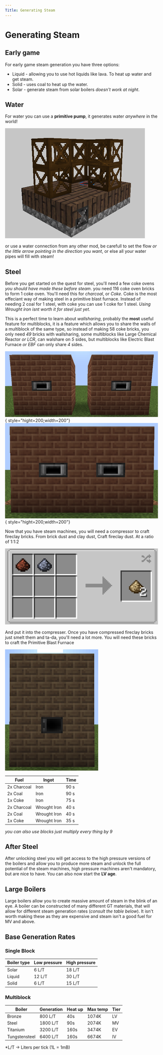 ```yaml
---
Title: Generating Steam
---
```


# Generating Steam

## Early game

For early game steam generation you have three options:

 * Liquid - allowing you to use hot liquids like lava. To heat up water and get steam.
 * Solid - uses coal to heat up the water.
 * Solar - generate steam from solar boilers _doesn't work at night_.


## Water
For water you can use a **primitive pump**, it generates water _anywhere_ in the world!

![Primitive water pump](./assets/p_water_pump.png)

or use a water connection from any other mod, be carefull to set the flow _or the little arrow pointing in the direction you want_, or else all your water pipes will fill with steam!

## Steel
Before you get started on the quest for steel, you'll need a few coke ovens _you should have made these before steam_. you need 116 coke oven bricks to form 1 coke oven. You'll need this for _charcoal_, or _Coke_. Coke is the most effeciant way of making steel in a primitive blast furnace. Instead of needing 2 coal for 1 steel, with coke you can use 1 coke for 1 steel. _Using Wrought iron isnt worth it for steel just yet_.


This is a perfect time to learn about _wallsharing_, probably the **most** useful feature for multiblocks, it is a feature which allows you to share the walls of a multiblock of the same type, so instead of making 58 coke bricks, you only need _49_ bricks with wallsharing, some multiblocks like Large Chemical Reactor _or LCR_, can walshare on _5_ sides, but multiblocks like Electric Blast Furnace _or EBF_ can only share _4_ sides.


![Not wallsharing](./assets/non_wall_shareing.png){ style="hight=200;width=200"}    ![Walsharing](./assets/wall_sharing.png){ style="hight=200;width=200"}


Now that you have steam machines, you will need a compressor to craft fireclay bricks. From brick dust and clay dust, Craft fireclay dust. At a ratio of 1:1:2 


![Fireclay Dust](./assets/fireclay_dust.png)


And put it into the compresser. Once you have compressed fireclay bricks just smelt them and ta-da, you'll need a lot more. You will need these bricks to craft the Primitive Blast Furnace


![Primitive Blast furnace](./assets/Primitive_blast_furnace.png)


|    Fuel     |    Ingot     | Time |
|-------------|--------------|------|
| 2x Charcoal |     Iron     | 90 s |
| 2x Coal     |     Iron     | 90 s |
| 1x Coke     |     Iron     | 75 s |
| 2x Charcoal | Wrought Iron | 40 s |
| 2x Coal     | Wrought Iron | 40 s |
| 1x Coke     | Wrought Iron | 35 s |

_you can also use blocks just multiply every thing by 9_

## After Steel

After unlocking steel you will get access to the high pressure versions of the boilers and allow you to produce more steam and unlock the full potential of the steam machines, high pressure machines aren't mandatory, but are nice to have. You can also now start the **LV age**.

## Large Boilers 

Large boilers allow you to create massive amount of steam in the blink of an eye. A boiler can be constructed of many different GT materials, that will allow for different steam generation rates (_consult the table below_). It isn't worth making these as they are expensive and steam isn't a good fuel for MV and above.

## Base Generation Rates 

### Single Block

| Boiler type | Low pressure | High pressure |
| ----------- | ------------ | ------------- |
| Solar       | 6 L/T        | 18 L/T        |
| Liquid      | 12 L/T       | 30 L/T        |
| Solid       | 6 L/T        | 15 L/T        |

### Multiblock 

| Boiler        | Generation | Heat up | Max temp | Tier |
| ------------- | ---------- | ------- | -------- |------|
| Bronze        | 800 L/T    | 40s     | 1074K    |  LV  |
| Steel         | 1800 L/T   | 90s     | 2074K    |  MV  |
| Titanium      | 3200 L/T   | 160s    | 3474K    |  EV  |
| Tungstensteel | 6400 L/T   | 160s    | 6674K    |  IV  |

*L/T -> Liters per tick (1L = 1mB)